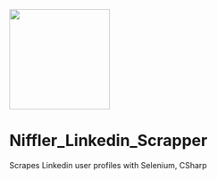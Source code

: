 <img src="/icos/niffler_icon.ico" width="180" height="180"> 

  # Niffler_Linkedin_Scrapper
  
Scrapes Linkedin user profiles with Selenium, CSharp


